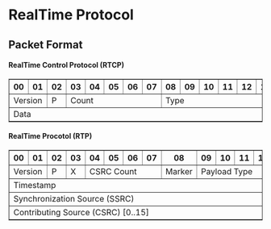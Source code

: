 # RealTime Protocol

## Packet Format

#### RealTime Control Protocol (RTCP)

<table border="1">
  <tr>
    <th>00</th>
    <th>01</th>
    <th>02</th>
    <th>03</th>
    <th>04</th>
    <th>05</th>
    <th>06</th>
    <th>07</th>
    <th>08</th>
    <th>09</th>
    <th>10</th>
    <th>11</th>
    <th>12</th>
    <th>13</th>
    <th>14</th>
    <th>15</th>
    <th>16</th>
    <th>17</th>
    <th>18</th>
    <th>19</th>
    <th>20</th>
    <th>21</th>
    <th>22</th>
    <th>23</th>
    <th>24</th>
    <th>25</th>
    <th>26</th>
    <th>27</th>
    <th>28</th>
    <th>29</th>
    <th>30</th>
    <th>31</th>
  </tr>
  <tr>
    <td colspan="2">Version</td>
    <td>P</td>
    <td colspan="5">Count</td>
    <td colspan="8">Type</td>
    <td colspan="16">Length</td>
  </tr>
  <tr>
    <td colspan="32">Data</td>
  </tr>
</table>

#### RealTime Procotol (RTP)

<table border="1">
  <tr>
    <th>00</th>
    <th>01</th>
    <th>02</th>
    <th>03</th>
    <th>04</th>
    <th>05</th>
    <th>06</th>
    <th>07</th>
    <th>08</th>
    <th>09</th>
    <th>10</th>
    <th>11</th>
    <th>12</th>
    <th>13</th>
    <th>14</th>
    <th>15</th>
    <th>16</th>
    <th>17</th>
    <th>18</th>
    <th>19</th>
    <th>20</th>
    <th>21</th>
    <th>22</th>
    <th>23</th>
    <th>24</th>
    <th>25</th>
    <th>26</th>
    <th>27</th>
    <th>28</th>
    <th>29</th>
    <th>30</th>
    <th>31</th>
  </tr>
  <tr>
    <td colspan="2">Version</td>
    <td>P</td>
    <td>X</td>
    <td colspan="4">CSRC Count</td>
    <td>Marker</td>
    <td colspan="7">Payload Type</td>
    <td colspan="16">Sequence Number</td>
  </tr>
  <tr>
    <td colspan="32">Timestamp</td>
  </tr>
  <tr>
    <td colspan="32">Synchronization Source (SSRC)</td>
  </tr>
  <tr>
    <td colspan="32">Contributing Source (CSRC) [0..15]</td>
  </tr>
</table>
